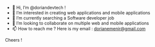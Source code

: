 - 👋 Hi, I’m @doriandevtech !
- 👀 I’m interested in creating web applications and mobile applications
- 🌱 I’m currently searching a Software developer job
- 💞️ I’m looking to collaborate on multiple web and mobile applications
- 📫 How to reach me ? Here is my email : dorianemenir@gmail.com

Cheers !

<!---
doriandevtech/doriandevtech is a ✨ special ✨ repository because its `README.md` (this file) appears on your GitHub profile.
You can click the Preview link to take a look at your changes.
--->
